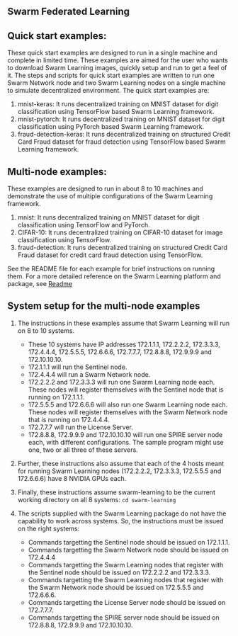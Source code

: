 ## Swarm Federated Learning

## Quick start examples:
These quick start examples are designed to run in a single machine and complete in limited time. These examples are aimed for the user who wants to download Swarm Learning images, quickly setup and run to get a feel of it. The steps and scripts for quick start examples are written to run one Swarm Network node and two Swarm Learning nodes on a single machine to simulate decentralized environment. The quick start examples are:  
   1. mnist-keras: It runs decentralized training on MNIST dataset for digit classification using TensorFlow based Swarm Learning framework.
   2. mnist-pytorch: It runs decentralized training on MNIST dataset for digit classification using PyTorch based Swarm Learning framework.
   3. fraud-detection-keras: It runs decentralized training on structured Credit Card Fraud dataset for fraud detection using TensorFlow based Swarm Learning framework.
            
## Multi-node examples:
These examples are designed to run in about 8 to 10 machines and demonstrate the use of multiple configurations of the Swarm Learning framework.

   1. mnist: It runs decentralized training on MNIST dataset for digit classification using TensorFlow and PyTorch.    
   2. CIFAR-10: It runs decentralized training on CIFAR-10 dataset for image classification using TensorFlow.    
   3. fraud-detection: It runs decentralized training on structured Credit Card Fraud dataset for credit card fraud 
       detection using TensorFlow.

See the README file for each example for brief instructions on running them. For a more detailed reference on the Swarm Learning platform and package, see [Readme](../README.md)

## System setup for the multi-node examples
1. The instructions in these examples assume that Swarm Learning will run on 8 to 10 systems.
    - These 10 systems have IP addresses 172.1.1.1, 172.2.2.2, 172.3.3.3, 172.4.4.4, 172.5.5.5, 172.6.6.6, 172.7.7.7, 172.8.8.8, 172.9.9.9 and 172.10.10.10.
    - 172.1.1.1 will run the Sentinel node.
    - 172.4.4.4 will run a Swarm Network node.
    - 172.2.2.2 and 172.3.3.3 will run one Swarm Learning node each. These nodes will register themselves with the Sentinel node that is running on 172.1.1.1.
    - 172.5.5.5 and 172.6.6.6 will also run one Swarm Learning node each. These nodes will register themselves with the Swarm Network node that is running on 172.4.4.4.
    - 172.7.7.7 will run the License Server.
    - 172.8.8.8, 172.9.9.9 and 172.10.10.10 will run one SPIRE server node each, with different configurations. The sample program might use one, two or all three of these servers.

2. Further, these instructions also assume that each of the 4 hosts meant for running Swarm Learning nodes (172.2.2.2, 172.3.3.3, 172.5.5.5 and 172.6.6.6) have 8 NVIDIA GPUs each.

3. Finally, these instructions assume swarm-learning to be the current working directory on all 8 systems:
    `cd swarm-learning`

4. The scripts supplied with the Swarm Learning package do not have the capability to work across systems. So, the instructions must be issued on the right systems:
    - Commands targetting the Sentinel node should be issued on 172.1.1.1.
    - Commands targetting the Swarm Network node should be issued on 172.4.4.4
    - Commands targetting the Swarm Learning nodes that register with the Sentinel node should be issued on 172.2.2.2 and 172.3.3.3.
    - Commands targetting the Swarm Learning nodes that register with the Swarm Network node should be issued on 172.5.5.5 and 172.6.6.6.
    - Commands targetting the License Server node should be issued on 172.7.7.7.
    - Commands targetting the SPIRE server node should be issued on 172.8.8.8, 172.9.9.9 and 172.10.10.10.
